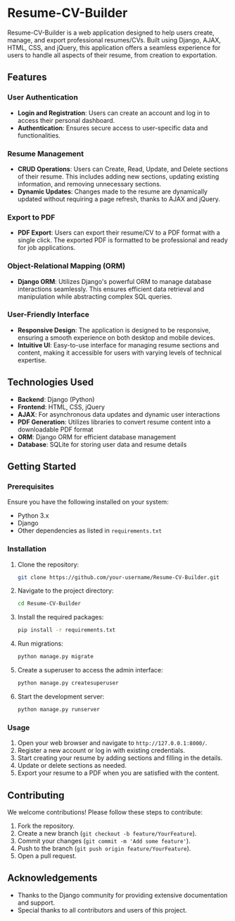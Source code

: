 # Resume-CV-Builder

Resume-CV-Builder is a web application designed to help users create, manage, and export professional resumes/CVs. Built using Django, AJAX, HTML, CSS, and jQuery, this application offers a seamless experience for users to handle all aspects of their resume, from creation to exportation. 

## Features

### User Authentication
- **Login and Registration**: Users can create an account and log in to access their personal dashboard.
- **Authentication**: Ensures secure access to user-specific data and functionalities.

### Resume Management
- **CRUD Operations**: Users can Create, Read, Update, and Delete sections of their resume. This includes adding new sections, updating existing information, and removing unnecessary sections.
- **Dynamic Updates**: Changes made to the resume are dynamically updated without requiring a page refresh, thanks to AJAX and jQuery.

### Export to PDF
- **PDF Export**: Users can export their resume/CV to a PDF format with a single click. The exported PDF is formatted to be professional and ready for job applications.

### Object-Relational Mapping (ORM)
- **Django ORM**: Utilizes Django's powerful ORM to manage database interactions seamlessly. This ensures efficient data retrieval and manipulation while abstracting complex SQL queries.

### User-Friendly Interface
- **Responsive Design**: The application is designed to be responsive, ensuring a smooth experience on both desktop and mobile devices.
- **Intuitive UI**: Easy-to-use interface for managing resume sections and content, making it accessible for users with varying levels of technical expertise.

## Technologies Used

- **Backend**: Django (Python)
- **Frontend**: HTML, CSS, jQuery
- **AJAX**: For asynchronous data updates and dynamic user interactions
- **PDF Generation**: Utilizes libraries to convert resume content into a downloadable PDF format
- **ORM**: Django ORM for efficient database management
- **Database**: SQLite for storing user data and resume details

## Getting Started

### Prerequisites

Ensure you have the following installed on your system:
- Python 3.x
- Django
- Other dependencies as listed in `requirements.txt`

### Installation

1. Clone the repository:
   ```sh
   git clone https://github.com/your-username/Resume-CV-Builder.git
   ```
2. Navigate to the project directory:
   ```sh
   cd Resume-CV-Builder
   ```
3. Install the required packages:
   ```sh
   pip install -r requirements.txt
   ```
4. Run migrations:
   ```sh
   python manage.py migrate
   ```
5. Create a superuser to access the admin interface:
   ```sh
   python manage.py createsuperuser
   ```
6. Start the development server:
   ```sh
   python manage.py runserver
   ```

### Usage

1. Open your web browser and navigate to `http://127.0.0.1:8000/`.
2. Register a new account or log in with existing credentials.
3. Start creating your resume by adding sections and filling in the details.
4. Update or delete sections as needed.
5. Export your resume to a PDF when you are satisfied with the content.

## Contributing

We welcome contributions! Please follow these steps to contribute:
1. Fork the repository.
2. Create a new branch (`git checkout -b feature/YourFeature`).
3. Commit your changes (`git commit -m 'Add some feature'`).
4. Push to the branch (`git push origin feature/YourFeature`).
5. Open a pull request.

## Acknowledgements

- Thanks to the Django community for providing extensive documentation and support.
- Special thanks to all contributors and users of this project.
